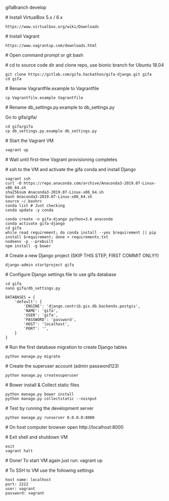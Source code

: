 gifaBranch develop

\# Install VirtualBox 5.x / 6.x

    https://www.virtualbox.org/wiki/Downloads

\# Install Vagrant

    https://www.vagrantup.com/downloads.html

\# Open command prompt or git bash

\# cd to source code dir and clone repo, use bionic branch for Ubuntu 18.04

    git clone https://gitlab.com/gifa.hackathon/gifa-django.git gifa
    cd gifa

\# Rename Vagrantfile.example to Vagrantfile

    cp Vagrantfile.example Vagrantfile

\# Rename db_settings.py.example to db_settings.py

 Go to gifa/gifa/ 
    
    cd gifa/gifa
    cp db_settings.py.example db_settings.py

\# Start the Vagrant VM

    vagrant up

\# Wait until first-time Vagrant provisioning completes

\# ssh to the VM and activate the gifa conda and install Django

    vagrant ssh
    curl -O https://repo.anaconda.com/archive/Anaconda3-2019.07-Linux-x86_64.sh
    sha256sum Anaconda3-2019.07-Linux-x86_64.sh
    bash Anaconda3-2019.07-Linux-x86_64.sh
    source ~/.bashrc
    conda list # Just checking
    conda update -y conda

    conda create -n gifa-django python=3.6 anaconda
    conda activate gifa-django
    cd gifa
    while read requirement; do conda install --yes $requirement || pip install $requirement; done < requirements.txt
    nodeenv -p --prebuilt
    npm install -g bower

\# Create a new Django project (SKIP THIS STEP, FIRST COMMIT ONLY!!)

    django-admin startproject gifa

\# Configure Django settings file to use gifa database

    cd gifa
    nano gifa/db_settings.py
```
DATABASES = {
    'default': {
        'ENGINE': 'django.contrib.gis.db.backends.postgis',
        'NAME': 'gifa',
        'USER': 'gifa',
        'PASSWORD': 'password',
        'HOST': 'localhost',
        'PORT': '',
    }
}
```
\# Run the first database migration to create Django tables

    python manage.py migrate

\# Create the superuser account (admin password123)

    python manage.py createsuperuser

\# Bower install & Collect static files

    python manage.py bower install
    python manage.py collectstatic --noinput

\# Test by running the development server

    python manage.py runserver 0.0.0.0:8000

\# On host computer browser open http://localhost:8000

\# Exit shell and shutdown VM

    exit
    vagrant halt

\# Done! To start VM again just run: vagrant up

\# To SSH to VM use the following settings

    host name: localhost
    port: 2222
    user: vagrant
    password: vagrant
